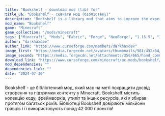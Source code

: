 ```yaml
---
title: "Bookshelf - download mod (lib) for"
title_ua: "Bookshelf - скачати мод (бібліотеку)"
description: "Bookshelf is a library mod that aims to improve the experience of creating and maintaining content in Minecraft. Bookshelf contains a collection of code, frameworks, utilities, and other resources that I have collected over many years."
mod_name: "Bookshelf"
game: "Minecraft"
game_collection: "/mods/minecraft"
tags: ["Minecraft", "Mods", "Fabric", "Forge", "NeoForge", "1.16.5", "1.20", "1.20.1", "1.20.2", "1.20.3", "1.20.4", "1.21.1"]
author: "darkhaxdev"
author_link: "https://www.curseforge.com/members/darkhaxdev"
image_first: "https://media.forgecdn.net/avatars/thumbnails/981/432/64/64/638488256947873195.png"
image_second: "https://media.forgecdn.net/attachments/356/665/hand_command.png"
download_link: "https://www.curseforge.com/minecraft/mc-mods/bookshelf/files/all?page=1&amp;pageSize=20"
mod_dependencies: ""
dependencies_link: ""
date: "2024-07-30"
---
```


Bookshelf - це бібліотечний мод, який має на меті покращити досвід створення та підтримки контенту у Minecraft. Bookshelf містить колекцію коду, фреймворків, утиліт та інших ресурсів, які я збирав протягом багатьох років. Бібліотеці Bookshelf довіряють мільйони гравців і її використовують понад 42 000 проектів!